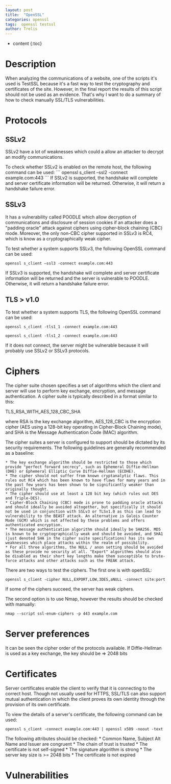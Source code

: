 ```yaml
---
layout: post
title:  "OpenSSL"
categories: openssl
tags:  openssl testssl
author: Trelis
---
```


* content
{:toc}

# Description
When analyzing the communications of a website, one of the scripts it's used is TestSSL because it's a fast way to test the cryptography and certificates of the site.
However, in the final report the results of this script should not be used as an evidence. That's why I want to do a summary of how to check manually SSL/TLS vulnerabilities.




# Protocols
## SSLv2
SSLv2 have a lot of weaknesses which could a allow an attacker to decrypt an modify communications.

To check whether SSLv2 is enabled on the remote host, the following command can be used: 
´´´
openssl s_client –ssl2 -connect example.com:443
´´´
If SSLv2 is supported, the handshake will complete and server certificate information will be returned. Otherwise, it will return a handshake failure error.

## SSLv3
It has a vulnerability called POODLE which allow decryption of communications and disclosure of session cookies if an attacker does a "padding oracle" attack against ciphers using cipher-block chaining (CBC) mode. 
Moreover, the only non-CBC cipher supported in SSLv3 is RC4, which is know as a cryptographically weak cipher.

To test whether a system supports SSLv3, the following OpenSSL command can be used:
```
openssl s_client –ssl3 -connect example.com:443

```
If SSLv3 is supported, the handshake will complete and server certificate information will be returned and the server is vulnerable to POODLE. Otherwise, it will return a handshake failure error.

## TLS > v1.0
To test whether a system supports TLS, the following OpenSSL command can be used:

```
openssl s_client -tls1_1 -connect example.com:443

```

```
openssl s_client -tls1_2 -connect example.com:443

```
If it does not connect, the server might be vulnerable because it will probably use SSLv2 or SSLv3 protocols.


# Ciphers
The cipher suite chosen specifies a set of algorithms which the client and server will use to perform key exchange, encryption, and message authentication.
A cipher suite is typically described in a format similar to this:

TLS_RSA_WITH_AES_128_CBC_SHA

where RSA is the key exchange algorithm, AES_128_CBC is the encryption cipher (AES using a 128-bit key operating in Cipher-Block Chaining mode), and SHA is the Message Authentication Code (MAC) algorithm.

The cipher suites a server is configured to support should be dictated by its security requirements. The following guidelines are generally recommended as a baseline:

    * The key exchange algorithm should be restricted to those which provide "perfect forward secrecy", such as Ephemeral Diffie-Hellman (DHE) or Ephemeral Elliptic Curve Diffie-Hellman (ECDHE).
    * The cipher should not suffer from known cryptanalytic flaws. This rules out RC4 which has been known to have flaws for many years and in the past few years has been shown to be significantly weaker than originally thought.
    * The cipher should use at least a 128 bit key (which rules out DES and Triple-DES).
    * Cipher-Block Chaining (CBC) mode is prone to padding oracle attacks and should ideally be avoided altogether, but specifically it should not be used in conjunction with SSLv3 or TLSv1.0 as this can lead to vulnerability to the BEAST attack. An alternative is Galois Counter Mode (GCM) which is not affected by these problems and offers authenticated encryption.
    * The message authentication algorithm should ideally be SHA256. MD5 is known to be cryptographically weak and should be avoided, and SHA1 (just denoted SHA in the cipher suite specifications) has its own weaknesses which place attacks within the realm of possibility.
    * For all three algorithms, the NULL / anon setting should be avoided as these provide no security at all. "Export" algorithms should also be disabled as their short key lengths make them susceptible to brute-force attacks and other attacks such as the FREAK attack.

There are two ways to test the ciphers. The first one is with openSSL:
```
openssl s_client -cipher NULL,EXPORT,LOW,3DES,aNULL -connect site:port
```
If some of the ciphers succeed, the server has weak ciphers.

The second option is to use Nmap, however the results should be checked with manually:
```
nmap --script ssl-enum-ciphers -p 443 example.com
```

# Server preferences
It can be seen the cipher order of the protocols available. 
If Diffie-Hellman is used as a key exchange, the key should be => 2048 bits

# Certificates
Server certificates enable the client to verify that it is connecting to the correct host. Though not usually used for HTTPS, SSL/TLS can also support mutual authentication in which the client proves its own identity through the provision of its own certificate.

To view the details of a server's certificate, the following command can be used:
```
openssl s_client -connect example.com:443 | openssl x509 -noout -text
```

The following attributes should be checked:
	* Common Name, Subject Alt Name and Issuer are congruent
	* The chain of trust is trusted
	* The certificate is not self-signed
	* The signature algorithm is strong
	* The server key size is >= 2048 bits
	* The certificate is not expired

# Vulnerabilities
